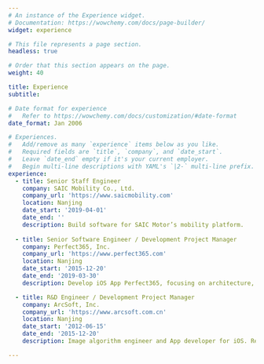 ```yaml
---
# An instance of the Experience widget.
# Documentation: https://wowchemy.com/docs/page-builder/
widget: experience

# This file represents a page section.
headless: true

# Order that this section appears on the page.
weight: 40

title: Experience
subtitle:

# Date format for experience
#   Refer to https://wowchemy.com/docs/customization/#date-format
date_format: Jan 2006

# Experiences.
#   Add/remove as many `experience` items below as you like.
#   Required fields are `title`, `company`, and `date_start`.
#   Leave `date_end` empty if it's your current employer.
#   Begin multi-line descriptions with YAML's `|2-` multi-line prefix.
experience:
  - title: Senior Staff Engineer
    company: SAIC Mobility Co., Ltd.
    company_url: 'https://www.saicmobility.com'
    location: Nanjing
    date_start: '2019-04-01'
    date_end: ''
    description: Build software for SAIC Motor’s mobility platform.
        
  - title: Senior Software Engineer / Development Project Manager
    company: Perfect365, Inc.
    company_url: 'https://www.perfect365.com'
    location: Nanjing
    date_start: '2015-12-20'
    date_end: '2019-03-30'
    description: Develop iOS App Perfect365, focusing on architecture, modular design, continuous integration and project management.

  - title: R&D Engineer / Development Project Manager
    company: ArcSoft, Inc.
    company_url: 'https://www.arcsoft.com.cn'
    location: Nanjing
    date_start: '2012-06-15'
    date_end: '2015-12-20'
    description: Image algorithm engineer and App developer for iOS. Responsible for building retail and OEM projects, specializing in iOS development.

---
```

